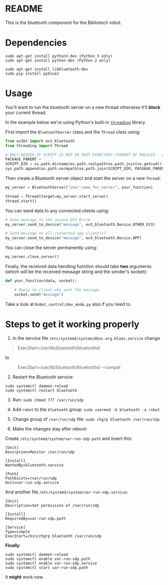 # README
This is the bluetooth component for the Bibliotech robot.

# Dependencies
```
sudo apt-get install python3-dev (Python 3 only)
sudo apt-get install python-dev (Python 2 only)

sudo apt-get install libbluetooth-dev
sudo pip install pybluez
```
# Usage
You'll want to run the bluetooth server on a new thread otherwise it'll **block** your current thread.

In the example below we're using Python's built-in [`threading`](https://docs.python.org/3/library/threading.html) library.

First import the `BluetoothServer` class and the `Thread` class using:
```py
from ev3bt import ev3_bluetooth
from threading import Thread

# ONLY NEEDED IF SCRIPT IS NOT IN ROOT DIRECTORY (PARENT OF MODULES - e.g. in Robot_control folder)
PACKAGE_PARENT = '..'
SCRIPT_DIR = os.path.dirname(os.path.realpath(os.path.join(os.getcwd(), os.path.expanduser(__file__))))
sys.path.append(os.path.normpath(os.path.join(SCRIPT_DIR, PACKAGE_PARENT)))
```

Then create a Bluetooth server object and start the server on a new `Thread`:
```py
my_server = BluetoothServer("your_name_for_server", your_function)

thread = Thread(target=my_server.start_server)
thread.start()
```

You can send data to any connected clients using:
```py
# Send message to the second EV3 Brick
my_server.send_to_device("message", ev3_bluetooth.Device.OTHER_EV3)

# Send message to all connected app client(s)
my_server.send_to_device("message", ev3_bluetooth.Device.APP)
```

You can close the server permanently using:
```py
my_server.close_server()
```

Finally, the received data handling function should take **two** arguments (which will be the received message string and the sender's socket):
```py
def your_function(data, socket):

	# Reply to client who sent the message
	socket.send("message")

```

Take a look at `Robot_control/dev_mode.py` also if you need to.

# Steps to get it working properly
1. In the service file `/etc/systemd/system/dbus-org.bluez.service` change
> ExecStart=/usr/lib/bluetooth/bluetoothd

to
>ExecStart=/usr/lib/bluetooth/bluetoothd --compat

2. Restart the Bluetooth service:
```
sudo systemctl daemon-reload
sudo systemctl restart bluetooth
```
3. Run:
`sudo chmod 777 /var/run/sdp`

4. Add `robot` to the `bluetooth` group:
`sudo usermod -G bluetooth -a robot`

5. Change group of `/var/run/sdp` file:
`sudo chgrp bluetooth /var/run/sdp`

6. Make the changes stay after reboot:

  Create `/etc/systemd/system/var-run-sdp.path` and insert this:

```
[Unit]
Descrption=Monitor /var/run/sdp

[Install]
WantedBy=bluetooth.service

[Path]
PathExists=/var/run/sdp
Unit=var-run-sdp.service
```

And another file `/etc/systemd/system/var-run-sdp.service`:

```
[Unit]
Description=Set permission of /var/run/sdp

[Install]
RequiredBy=var-run-sdp.path

[Service]
Type=simple
ExecStart=/bin/chgrp bluetooth /var/run/sdp
```
**Finally**:
```
sudo systemctl daemon-reload
sudo systemctl enable var-run-sdp.path
sudo systemctl enable var-run-sdp.service
sudo systemctl start var-run-sdp.path
```

It **might** work now.
